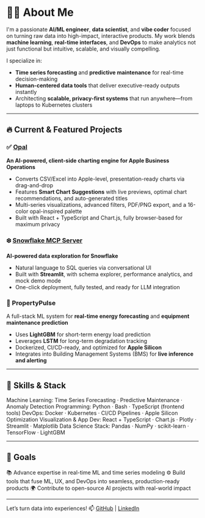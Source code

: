 # 👋🏼 About Me

I'm a passionate **AI/ML engineer**, **data scientist**, and **vibe coder** focused on turning raw data into high-impact, interactive products. My work blends **machine learning**, **real-time interfaces**, and **DevOps** to make analytics not just functional but intuitive, scalable, and visually compelling.

I specialize in:
- **Time series forecasting** and **predictive maintenance** for real-time decision-making
- **Human-centered data tools** that deliver executive-ready outputs instantly
- Architecting **scalable, privacy-first systems** that run anywhere—from laptops to Kubernetes clusters

---

## 🔥 Current & Featured Projects

### ✅ [Opal](https://github.com/analyzethis1/Opal)  
**An AI-powered, client-side charting engine for Apple Business Operations**  
- Converts CSV/Excel into Apple-level, presentation-ready charts via drag-and-drop
- Features **Smart Chart Suggestions** with live previews, optimal chart recommendations, and auto-generated titles
- Multi-series visualizations, advanced filters, PDF/PNG export, and a 16-color opal-inspired palette
- Built with React + TypeScript and Chart.js, fully browser-based for maximum privacy

### ❄️ [Snowflake MCP Server](https://github.com/YOUR_USERNAME/snowflake-mcp-server)  
**AI-powered data exploration for Snowflake**  
- Natural language to SQL queries via conversational UI  
- Built with **Streamlit**, with schema explorer, performance analytics, and mock demo mode  
- One-click deployment, fully tested, and ready for LLM integration

### 🔹 PropertyPulse  
A full-stack ML system for **real-time energy forecasting** and **equipment maintenance prediction**  
- Uses **LightGBM** for short-term energy load prediction  
- Leverages **LSTM** for long-term degradation tracking  
- Dockerized, CI/CD-ready, and optimized for **Apple Silicon**  
- Integrates into Building Management Systems (BMS) for **live inference and alerting**

---

## 🧰 Skills & Stack

Machine Learning: Time Series Forecasting · Predictive Maintenance · Anomaly Detection
Programming: Python · Bash · TypeScript (frontend tools)
DevOps: Docker · Kubernetes · CI/CD Pipelines · Apple Silicon Optimization
Visualization & App Dev: React + TypeScript · Chart.js · Plotly · Streamlit · Matplotlib
Data Science Stack: Pandas · NumPy · scikit-learn · TensorFlow · LightGBM

---

## 🎯 Goals

📚 Advance expertise in real-time ML and time series modeling
⚙️ Build tools that fuse ML, UX, and DevOps into seamless, production-ready products
🌍 Contribute to open-source AI projects with real-world impact

---

Let’s turn data into experiences!
📫 [GitHub](https://github.com/analyzethis1) | [LinkedIn](https://www.linkedin.com/in/chris-karim-140a94234/)
